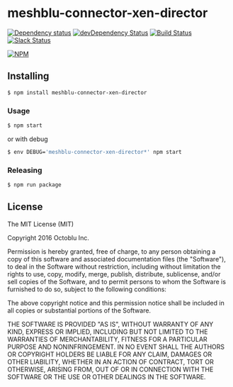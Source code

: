 # meshblu-connector-xen-director

[![Dependency status](http://img.shields.io/david/octoblu/meshblu-connector-xen-director.svg?style=flat)](https://david-dm.org/octoblu/meshblu-connector-xen-director)
[![devDependency Status](http://img.shields.io/david/dev/octoblu/meshblu-connector-xen-director.svg?style=flat)](https://david-dm.org/octoblu/meshblu-connector-xen-director#info=devDependencies)
[![Build Status](http://img.shields.io/travis/octoblu/meshblu-connector-xen-director.svg?style=flat&branch=master)](https://travis-ci.org/octoblu/meshblu-connector-xen-director)
[![Slack Status](http://community-slack.octoblu.com/badge.svg)](http://community-slack.octoblu.com)

[![NPM](https://nodei.co/npm/meshblu-connector-xen-director.svg?style=flat)](https://npmjs.org/package/meshblu-connector-xen-director)

## Installing

```bash
$ npm install meshblu-connector-xen-director
```

### Usage

```bash
$ npm start
```

or with debug

```bash
$ env DEBUG='meshblu-connector-xen-director*' npm start
```

### Releasing

```bash
$ npm run package
```

## License

The MIT License (MIT)

Copyright 2016 Octoblu Inc.

Permission is hereby granted, free of charge, to any person obtaining a copy
of this software and associated documentation files (the "Software"), to deal
in the Software without restriction, including without limitation the rights
to use, copy, modify, merge, publish, distribute, sublicense, and/or sell
copies of the Software, and to permit persons to whom the Software is
furnished to do so, subject to the following conditions:

The above copyright notice and this permission notice shall be included in
all copies or substantial portions of the Software.

THE SOFTWARE IS PROVIDED "AS IS", WITHOUT WARRANTY OF ANY KIND, EXPRESS OR
IMPLIED, INCLUDING BUT NOT LIMITED TO THE WARRANTIES OF MERCHANTABILITY,
FITNESS FOR A PARTICULAR PURPOSE AND NONINFRINGEMENT. IN NO EVENT SHALL THE
AUTHORS OR COPYRIGHT HOLDERS BE LIABLE FOR ANY CLAIM, DAMAGES OR OTHER
LIABILITY, WHETHER IN AN ACTION OF CONTRACT, TORT OR OTHERWISE, ARISING FROM,
OUT OF OR IN CONNECTION WITH THE SOFTWARE OR THE USE OR OTHER DEALINGS IN
THE SOFTWARE.
